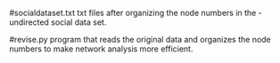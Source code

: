 #socialdataset.txt
txt files after organizing the node numbers in the -undirected social data set.

#revise.py
program that reads the original data and organizes the node numbers to make network analysis more efficient.
